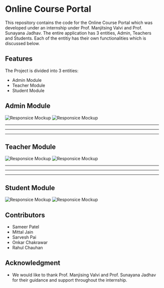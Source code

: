 # Online Course Portal

This repository contains the code for the Online Course Portal which was developed under an internship under Prof. Manjitsing Valvi and Prof. Sunayana Jadhav. The entire application has 3 entities, Admin, Teachers and Students. Each of the entitiy has their own functionalities which is discussed below.

## Features 

The Project is divided into 3 entities:
  - Admin Module
  - Teacher Module
  - Student Module


## Admin Module
![Responsice Mockup](https://github.com/sameer-patel-dev/Online-Course-Portal/blob/master/images/a1.PNG)
![Responsice Mockup](https://github.com/sameer-patel-dev/Online-Course-Portal/blob/master/images/a2.png)

<hr />
<hr />
<hr />


## Teacher Module
![Responsice Mockup](https://github.com/sameer-patel-dev/Online-Course-Portal/blob/master/images/t1.png)
![Responsice Mockup](https://github.com/sameer-patel-dev/Online-Course-Portal/blob/master/images/t2.png)


<hr />
<hr />
<hr />


## Student Module
![Responsice Mockup](https://github.com/sameer-patel-dev/Online-Course-Portal/blob/master/images/s1.png)
![Responsice Mockup](https://github.com/sameer-patel-dev/Online-Course-Portal/blob/master/images/s2.png)


## Contributors
  - Sameer Patel
  - Mittal Jain
  - Sarvesh Pai
  - Onkar Chakrawar
  - Rahul Chauhan


## Acknowledgment
  - We would like to thank Prof. Manjising Valvi and Prof. Sunayana Jadhav for their guidance and support throughout the internship.
